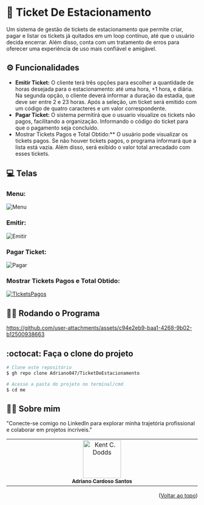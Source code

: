 <a id="readme-top"></a>
# 🎫 Ticket De Estacionamento
Um sistema de gestão de tickets de estacionamento que permite criar, pagar e listar os tickets já quitados em um loop contínuo, até que o usuário decida encerrar. Além disso, conta com um tratamento de erros para oferecer uma experiência de uso mais confiável e amigável.

## ⚙️ Funcionalidades 

- **Emitir Ticket:** O cliente terá três opções para escolher a quantidade de horas desejada para o estacionamento: até uma hora, +1 hora, e diária. Na segunda opção, o cliente deverá informar a duração da estadia, que deve ser entre 2 e 23 horas. Após a seleção, um ticket será emitido com um código de quatro caracteres e um valor correspondente.
- **Pagar Ticket:** O sistema permitirá que o usuario visualize os tickets não pagos, facilitando a organização. Informando o código do ticket para que o pagamento seja concluído.
- Mostrar Tickets Pagos e Total Obtido:** O usuário pode visualizar os tickets pagos. Se não houver tickets pagos, o programa informará que a lista está vazia. Além disso, será exibido o valor total arrecadado com esses tickets.

## 💻 Telas 
### Menu:
![Menu](https://github.com/user-attachments/assets/0fa78fc9-3562-4435-9ddb-d82ed6c78d3f)

### Emitir:
![Emitir](https://github.com/user-attachments/assets/414c7053-a3c6-486b-8636-70d137327d94)

### Pagar Ticket:
![Pagar](https://github.com/user-attachments/assets/458a1128-f3f2-4564-95e6-8154818e9b99)

### Mostrar Tickets Pagos e Total Obtido:
[![TIcketsPagos](https://github.com/user-attachments/assets/75515c1d-35f1-4f93-ba9b-248bf0e05124)](https://github.com/user-attachments/assets/4c8acbfa-6362-49bc-97e0-7a81fccb0df8)

## 👨‍💻 Rodando o Programa
https://github.com/user-attachments/assets/c94e2eb9-baa1-4268-9b02-b12500938663

## :octocat: Faça o clone do projeto

```bash
# Clone este repositório
$ gh repo clone Adriano047/TicketDeEstacionamento

# Acesse a pasta do projeto no terminal/cmd
$ cd me

```
## 👨‍🔧 Sobre mim
"Conecte-se comigo no LinkedIn para explorar minha trajetória profissional e colaborar em projetos incríveis."
<table>
  <tbody>
    <tr>
      <td align="center" valign="top" width="14.28%"><a href="https://www.linkedin.com/in/cardosodev047/"><img src="https://media.licdn.com/dms/image/v2/D4D03AQFRff9YjluTHQ/profile-displayphoto-shrink_400_400/profile-displayphoto-shrink_400_400/0/1713879990636?e=2147483647&v=beta&t=AIThEkfC267uJ_bVz5bpXdPbuvQlDzdWdeb4JgeSkxQ" width="100px;" alt="Kent C. Dodds"/><br /><sub><b>Adriano Cardoso Santos</b></sub></a><br />
    </tr>
  </tbody>
</table>

<p align="right">(<a href="#readme-top">Voltar ao topo</a>)</p>



